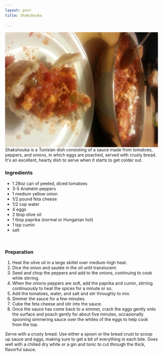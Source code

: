 ```yaml
---
layout: post
title: Shakshouka

---
```


<img src="/assets/recipes/shakshouka.jpg" style="float:left;margin-right:2em" />
Shakshouka is a Tunisian dish consisting of a sauce made from tomatoes, peppers,
and onions, in which eggs are poached, served with crusty bread.  It's an
excellent, hearty dish to serve when it starts to get colder out.

### Ingredients

* 1 28oz can of peeled, diced tomatoes
* 3-5 Anaheim peppers
* 1 medium yellow onion
* 1/2 pound feta cheese
* 1/2 cup water
* 4 eggs
* 2 tbsp olive oil
* 1 tbsp paprika (normal or Hungarian hot)
* 1 tsp cumin
* salt
<br clear="all" />

### Preparation

1. Heat the olive oil in a large skillet over medium-high heat.
2. Dice the onion and saut&eacute;e in the oil until translucent.
3. Seed and chop the peppers and add to the onions, continuing to cook while
stirring.
4. When the onions peppers are soft, add the paprika and cumin, stirring
continuously to heat the spices for a minute or so.
5. Add the tomatoes, water, and salt and stir throughly to mix.
6. Simmer the sauce for a few minutes.
7. Cube the feta cheese and stir into the sauce.
8. Once the sauce has come back to a simmer, crack the eggs gently onto the
surface and poach gently for about five minutes, occasionally spooning simmering
sauce over the whites of the eggs to help cook from the top.

Serve with a crusty bread.  Use either a spoon or the bread crust to scoop up
sauce and eggs, making sure to get a bit of everything in each bite.  Goes well
with a chilled dry white or a gin and tonic to cut through the thick, flavorful
sauce.
